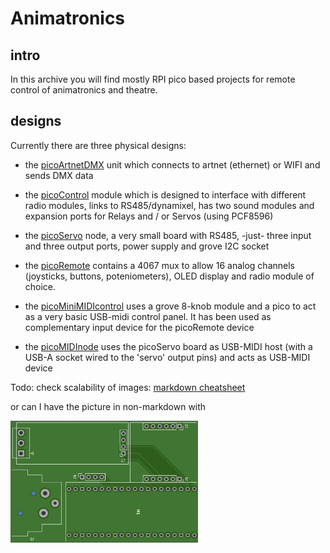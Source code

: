 # Animatronics
## intro
In this archive you will find mostly RPI pico based projects for remote control of animatronics and theatre. 

## designs
Currently there are three physical designs:


- the [picoArtnetDMX](/picoArtnetDMX/picoArtnetDMX)  unit which connects to artnet (ethernet) or WIFI and sends DMX data
- the [picoControl](/picoControl) module which is designed to interface with different radio modules, links to RS485/dynamixel, has two sound modules and expansion ports for Relays and / or Servos (using PCF8596)
- the [picoServo](/picoServo) node, a very small board with RS485, -just- three input and three output ports, power supply and grove I2C socket
- the [picoRemote](/picoRemote) contains a 4067 mux to allow 16 analog channels (joysticks, buttons, poteniometers), OLED display and radio module of choice. 

- the [picoMiniMIDIcontrol](/picoMiniMIDIcontrol/) uses a grove 8-knob module and a pico to act as a very basic USB-midi control panel. It has been used as complementary input device for the picoRemote device
- the [picoMIDInode](/picoMIDInode/) uses the picoServo board as USB-MIDI host (with a USB-A socket wired to the 'servo' output pins) and acts as USB-MIDI device

Todo: check scalability of images: [markdown cheatsheet](https://www.markdownguide.org/cheat-sheet/)

or can I have the picture in non-markdown with

<img src="images/picoArtnet.jpg" alt="pico Artnet PCB" width="300">